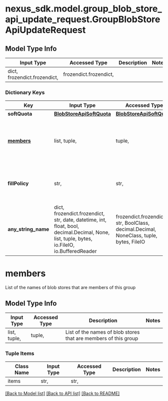 # nexus_sdk.model.group_blob_store_api_update_request.GroupBlobStoreApiUpdateRequest

## Model Type Info

| Input Type                   | Accessed Type          | Description | Notes |
| ---------------------------- | ---------------------- | ----------- | ----- |
| dict, frozendict.frozendict, | frozendict.frozendict, |             |

### Dictionary Keys

| Key                     | Input Type                                                                                                                                  | Accessed Type                                                                           | Description                                                        | Notes                                                      |
| ----------------------- | ------------------------------------------------------------------------------------------------------------------------------------------- | --------------------------------------------------------------------------------------- | ------------------------------------------------------------------ | ---------------------------------------------------------- |
| **softQuota**           | [**BlobStoreApiSoftQuota**](BlobStoreApiSoftQuota.md)                                                                                       | [**BlobStoreApiSoftQuota**](BlobStoreApiSoftQuota.md)                                   |                                                                    | [optional]                                                 |
| **[members](#members)** | list, tuple,                                                                                                                                | tuple,                                                                                  | List of the names of blob stores that are members of this group    | [optional]                                                 |
| **fillPolicy**          | str,                                                                                                                                        | str,                                                                                    |                                                                    | [optional] must be one of ["roundRobin", "writeToFirst", ] |
| **any_string_name**     | dict, frozendict.frozendict, str, date, datetime, int, float, bool, decimal.Decimal, None, list, tuple, bytes, io.FileIO, io.BufferedReader | frozendict.frozendict, str, BoolClass, decimal.Decimal, NoneClass, tuple, bytes, FileIO | any string name can be used but the value must be the correct type | [optional]                                                 |

# members

List of the names of blob stores that are members of this group

## Model Type Info

| Input Type   | Accessed Type | Description                                                     | Notes |
| ------------ | ------------- | --------------------------------------------------------------- | ----- |
| list, tuple, | tuple,        | List of the names of blob stores that are members of this group |

### Tuple Items

| Class Name | Input Type | Accessed Type | Description | Notes |
| ---------- | ---------- | ------------- | ----------- | ----- |
| items      | str,       | str,          |             |

[[Back to Model list]](../../README.md#documentation-for-models) [[Back to API list]](../../README.md#documentation-for-api-endpoints) [[Back to README]](../../README.md)
